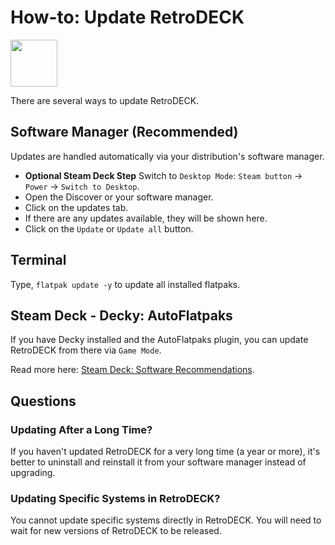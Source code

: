 # How-to: Update RetroDECK

<img src="../../wiki_icons/pixelitos/folder-blue-sync.png" width="75">

There are several ways to update RetroDECK.

## Software Manager (Recommended)

Updates are handled automatically via your distribution's software manager.

- **Optional Steam Deck Step** Switch to `Desktop Mode`: `Steam button` -> `Power` -> `Switch to Desktop`.
- Open the Discover or your software manager.
- Click on the updates tab.
- If there are any updates available, they will be shown here.
- Click on the `Update` or `Update all` button.

## Terminal

Type, `flatpak update -y` to update all installed flatpaks.

## Steam Deck - Decky: AutoFlatpaks

If you have Decky installed and the AutoFlatpaks plugin, you can update RetroDECK from there via `Game Mode`.

Read more here: [Steam Deck: Software Recommendations](../wiki_devices/steamdeck/steamdeck-software.md).

## Questions

### Updating After a Long Time?

If you haven't updated RetroDECK for a very long time (a year or more), it's better to uninstall and reinstall it from your software manager instead of upgrading. 

### Updating Specific Systems in RetroDECK?

You cannot update specific systems directly in RetroDECK. You will need to wait for new versions of RetroDECK to be released.
